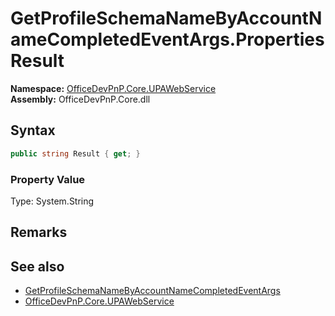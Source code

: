 # GetProfileSchemaNameByAccountNameCompletedEventArgs.Properties Result
  

**Namespace:** [OfficeDevPnP.Core.UPAWebService](OfficeDevPnP.Core.UPAWebService.md)  
**Assembly:** OfficeDevPnP.Core.dll  
## Syntax
```C#
public string Result { get; }
```

### Property Value
Type: System.String  

## Remarks

  
## See also
- [GetProfileSchemaNameByAccountNameCompletedEventArgs](OfficeDevPnP.Core.UPAWebService.GetProfileSchemaNameByAccountNameCompletedEventArgs.md) 
- [OfficeDevPnP.Core.UPAWebService](OfficeDevPnP.Core.UPAWebService.md) 
